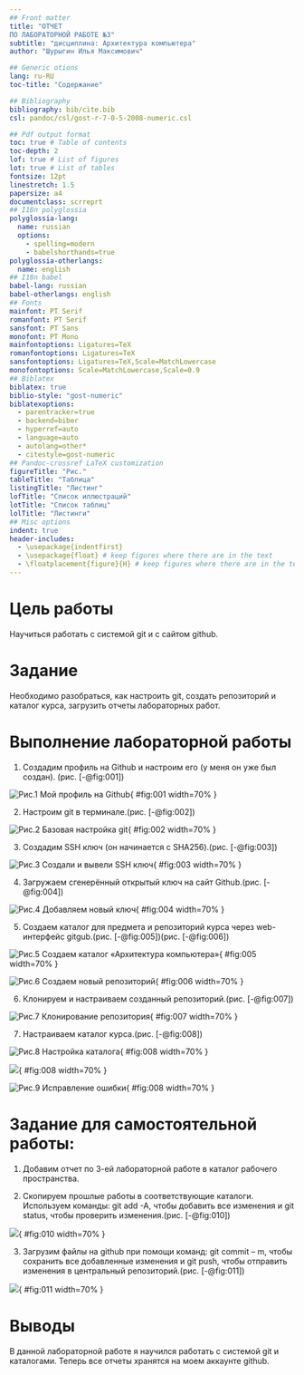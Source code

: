 ```yaml
---
## Front matter
title: "ОТЧЕТ 
ПО ЛАБОРАТОРНОЙ РАБОТЕ №3"
subtitle: "дисциплина: Архитектура компьютера"
author: "Шурыгин Илья Максимович"

## Generic otions
lang: ru-RU
toc-title: "Содержание"

## Bibliography
bibliography: bib/cite.bib
csl: pandoc/csl/gost-r-7-0-5-2008-numeric.csl

## Pdf output format
toc: true # Table of contents
toc-depth: 2
lof: true # List of figures
lot: true # List of tables
fontsize: 12pt
linestretch: 1.5
papersize: a4
documentclass: scrreprt
## I18n polyglossia
polyglossia-lang:
  name: russian
  options:
	- spelling=modern
	- babelshorthands=true
polyglossia-otherlangs:
  name: english
## I18n babel
babel-lang: russian
babel-otherlangs: english
## Fonts
mainfont: PT Serif
romanfont: PT Serif
sansfont: PT Sans
monofont: PT Mono
mainfontoptions: Ligatures=TeX
romanfontoptions: Ligatures=TeX
sansfontoptions: Ligatures=TeX,Scale=MatchLowercase
monofontoptions: Scale=MatchLowercase,Scale=0.9
## Biblatex
biblatex: true
biblio-style: "gost-numeric"
biblatexoptions:
  - parentracker=true
  - backend=biber
  - hyperref=auto
  - language=auto
  - autolang=other*
  - citestyle=gost-numeric
## Pandoc-crossref LaTeX customization
figureTitle: "Рис."
tableTitle: "Таблица"
listingTitle: "Листинг"
lofTitle: "Список иллюстраций"
lotTitle: "Список таблиц"
lolTitle: "Листинги"
## Misc options
indent: true
header-includes:
  - \usepackage{indentfirst}
  - \usepackage{float} # keep figures where there are in the text
  - \floatplacement{figure}{H} # keep figures where there are in the text
---
```


# Цель работы

Научиться работать с системой git и с сайтом github.

# Задание

Необходимо разобраться, как настроить git, создать репозиторий и каталог курса, загрузить отчеты лабораторных работ. 

# Выполнение лабораторной работы

1. Создадим профиль на Github и настроим его (у меня он уже был создан). (рис. [-@fig:001])

![Рис.1 Мой профиль на Github](image/img-1.jpeg){ #fig:001 width=70% }

2.	Настроим git в терминале.(рис. [-@fig:002])

![Рис.2 Базовая настройка git](image/img-2.jpeg){ #fig:002 width=70% }

3.	Создадим SSH ключ (он начинается с SHA256).(рис. [-@fig:003])

![Рис.3 Создали и вывели SSH ключ](image/img-3.jpeg){ #fig:003 width=70% }

4.	Загружаем сгенерённый открытый ключ на сайт Github.(рис. [-@fig:004])

![Рис.4 Добавляем новый ключ](image/img-4.jpg){ #fig:004 width=70% }

5.	Создаем каталог для предмета и репозиторий курса через web-интерфейс gitgub.(рис. [-@fig:005])(рис. [-@fig:006])

![Рис.5 Создаем каталог «Архитектура компьютера»](image/img-5.jpg){ #fig:005 width=70% }

![Рис.6 Создаем новый репозиторий](image/img-6.jpg){ #fig:006 width=70% }

6.	Клонируем и настраиваем созданный репозиторий.(рис. [-@fig:007])

![Рис.7 Клонирование репозитория](image/img-7.jpg){ #fig:007 width=70% }

7.	Настраиваем каталог курса.(рис. [-@fig:008])

![Рис.8 Настройка каталога](image/img-8.jpg){ #fig:008 width=70% }

![](image/img-9.1.jpg){ #fig:008 width=70% }

![Рис.9 Исправление ошибки](image/img-9.2.jpg){ #fig:008 width=70% }

# Задание для самостоятельной работы:

1.	Добавим отчет по 3-ей лабораторной работе в каталог рабочего пространства.

2.	Скопируем прошлые работы в соответствующие каталоги. Используем команды: git add -A, чтобы добавить все изменения и git status, чтобы проверить изменения.(рис. [-@fig:010])

![](image/img-10.jpg){ #fig:010 width=70% }

3.	Загрузим файлы на github при помощи команд: git commit – m, чтобы сохранить все добавленные изменения и git push, чтобы отправить изменения в центральный репозиторий.(рис. [-@fig:011])

![](image/img-11.jpg){ #fig:011 width=70% }

# Выводы

В данной лабораторной работе я научился работать с системой git и каталогами. Теперь все отчеты хранятся на моем аккаунте github.